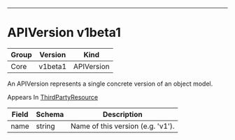

-----------
# APIVersion v1beta1



Group        | Version     | Kind
------------ | ---------- | -----------
Core | v1beta1 | APIVersion







An APIVersion represents a single concrete version of an object model.

<aside class="notice">
Appears In <a href="#thirdpartyresource-v1beta1">ThirdPartyResource</a> </aside>

Field        | Schema     | Description
------------ | ---------- | -----------
name | string | Name of this version (e.g. 'v1').






